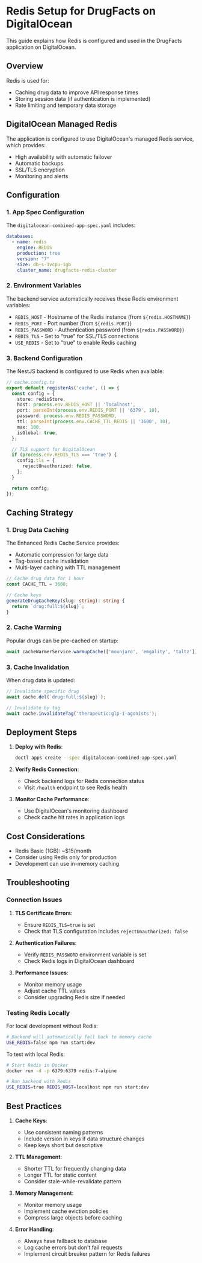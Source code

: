 # Redis Setup for DrugFacts on DigitalOcean

This guide explains how Redis is configured and used in the DrugFacts application on DigitalOcean.

## Overview

Redis is used for:
- Caching drug data to improve API response times
- Storing session data (if authentication is implemented)
- Rate limiting and temporary data storage

## DigitalOcean Managed Redis

The application is configured to use DigitalOcean's managed Redis service, which provides:
- High availability with automatic failover
- Automatic backups
- SSL/TLS encryption
- Monitoring and alerts

## Configuration

### 1. App Spec Configuration

The `digitalocean-combined-app-spec.yaml` includes:

```yaml
databases:
  - name: redis
    engine: REDIS
    production: true
    version: "7"
    size: db-s-1vcpu-1gb
    cluster_name: drugfacts-redis-cluster
```

### 2. Environment Variables

The backend service automatically receives these Redis environment variables:

- `REDIS_HOST` - Hostname of the Redis instance (from `${redis.HOSTNAME}`)
- `REDIS_PORT` - Port number (from `${redis.PORT}`)
- `REDIS_PASSWORD` - Authentication password (from `${redis.PASSWORD}`)
- `REDIS_TLS` - Set to "true" for SSL/TLS connections
- `USE_REDIS` - Set to "true" to enable Redis caching

### 3. Backend Configuration

The NestJS backend is configured to use Redis when available:

```typescript
// cache.config.ts
export default registerAs('cache', () => {
  const config = {
    store: redisStore,
    host: process.env.REDIS_HOST || 'localhost',
    port: parseInt(process.env.REDIS_PORT || '6379', 10),
    password: process.env.REDIS_PASSWORD,
    ttl: parseInt(process.env.CACHE_TTL_REDIS || '3600', 10),
    max: 100,
    isGlobal: true,
  };

  // TLS support for DigitalOcean
  if (process.env.REDIS_TLS === 'true') {
    config.tls = {
      rejectUnauthorized: false,
    };
  }

  return config;
});
```

## Caching Strategy

### 1. Drug Data Caching

The Enhanced Redis Cache Service provides:
- Automatic compression for large data
- Tag-based cache invalidation
- Multi-layer caching with TTL management

```typescript
// Cache drug data for 1 hour
const CACHE_TTL = 3600;

// Cache keys
generateDrugCacheKey(slug: string): string {
  return `drug:full:${slug}`;
}
```

### 2. Cache Warming

Popular drugs can be pre-cached on startup:
```typescript
await cacheWarmerService.warmupCache(['mounjaro', 'emgality', 'taltz']);
```

### 3. Cache Invalidation

When drug data is updated:
```typescript
// Invalidate specific drug
await cache.del(`drug:full:${slug}`);

// Invalidate by tag
await cache.invalidateTag('therapeutic:glp-1-agonists');
```

## Deployment Steps

1. **Deploy with Redis**:
   ```bash
   doctl apps create --spec digitalocean-combined-app-spec.yaml
   ```

2. **Verify Redis Connection**:
   - Check backend logs for Redis connection status
   - Visit `/health` endpoint to see Redis health

3. **Monitor Cache Performance**:
   - Use DigitalOcean's monitoring dashboard
   - Check cache hit rates in application logs

## Cost Considerations

- Redis Basic (1GB): ~$15/month
- Consider using Redis only for production
- Development can use in-memory caching

## Troubleshooting

### Connection Issues

1. **TLS Certificate Errors**:
   - Ensure `REDIS_TLS=true` is set
   - Check that TLS configuration includes `rejectUnauthorized: false`

2. **Authentication Failures**:
   - Verify `REDIS_PASSWORD` environment variable is set
   - Check Redis logs in DigitalOcean dashboard

3. **Performance Issues**:
   - Monitor memory usage
   - Adjust cache TTL values
   - Consider upgrading Redis size if needed

### Testing Redis Locally

For local development without Redis:
```bash
# Backend will automatically fall back to memory cache
USE_REDIS=false npm run start:dev
```

To test with local Redis:
```bash
# Start Redis in Docker
docker run -d -p 6379:6379 redis:7-alpine

# Run backend with Redis
USE_REDIS=true REDIS_HOST=localhost npm run start:dev
```

## Best Practices

1. **Cache Keys**:
   - Use consistent naming patterns
   - Include version in keys if data structure changes
   - Keep keys short but descriptive

2. **TTL Management**:
   - Shorter TTL for frequently changing data
   - Longer TTL for static content
   - Consider stale-while-revalidate pattern

3. **Memory Management**:
   - Monitor memory usage
   - Implement cache eviction policies
   - Compress large objects before caching

4. **Error Handling**:
   - Always have fallback to database
   - Log cache errors but don't fail requests
   - Implement circuit breaker pattern for Redis failures